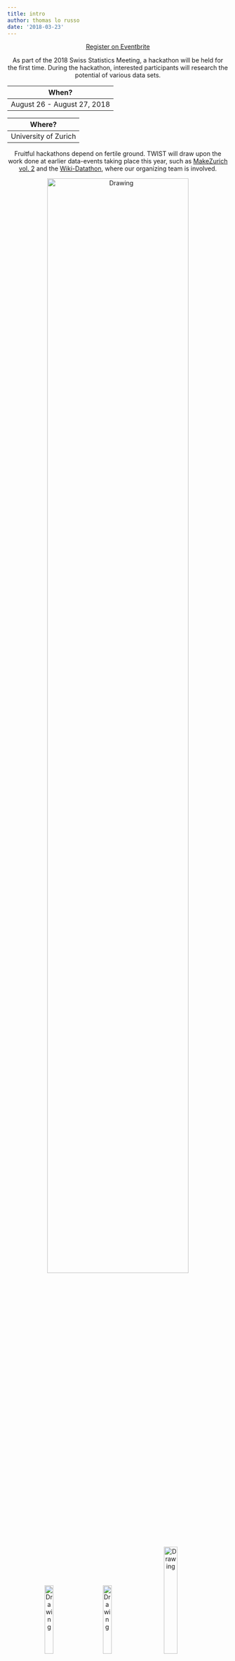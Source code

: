 ```yaml
---
title: intro
author: thomas lo russo
date: '2018-03-23'
---
```

<center>
<a href="https://www.eventbrite.com/" class="button back alt2">Register on Eventbrite</a>

As part of the 2018 Swiss Statistics Meeting, a hackathon will be held for the first time. During the 
hackathon, interested participants will research the potential of various data sets.

|  When?          |
|--------------------|
|  August 26 - August 27, 2018 |


|  Where?          |
|--------------------|
| University of Zurich|

Fruitful hackathons depend on fertile ground. TWIST will draw upon the work done at earlier data-events taking place this year, such as <a href="https://makezurich.ch/">MakeZurich vol. 2</a> and the <a href="https://www.wikidata.org/wiki/Wikidata:Events/Wikidata_Zurich_Datathon">Wiki-Datathon</a>, where our organizing team is involved.
</center> 
<center>
<img src="images/banner_sst_homepage.png" alt="Drawing" style="width: 80%;"/><br>
<img src="images/logo-zurich.png" alt="Drawing" style="width: 20%;"/> &nbsp;&nbsp;&nbsp;&nbsp;&nbsp;&nbsp;
<img src="images/logo-uzh.png" alt="Drawing" style="width: 20%;"/> &nbsp;&nbsp;&nbsp;&nbsp;&nbsp;&nbsp;
<img src="images/logo-stat.png" alt="Drawing" style="width: 25%;"/>&nbsp;&nbsp;&nbsp;&nbsp;&nbsp;&nbsp;<br>
<img src="images/logo_rusergroup.png" alt="Drawing" style="width: 8%;"/>&nbsp;&nbsp;&nbsp;&nbsp;&nbsp;&nbsp;&nbsp;&nbsp;&nbsp;&nbsp;&nbsp;&nbsp;&nbsp;&nbsp;&nbsp;
<img src="images/logo-onia.png" alt="Drawing" style="width: 20%;"/> &nbsp;&nbsp;
</center> 